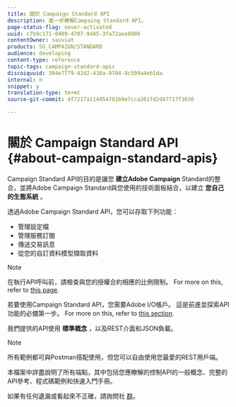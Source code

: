 ```yaml
---
title: 關於 Campaign Standard API
description: 進一步瞭解Campaing Standard API。
page-status-flag: never-activated
uuid: c7b9c171-0409-4707-9d45-3fa72aee8008
contentOwner: sauviat
products: SG_CAMPAIGN/STANDARD
audience: developing
content-type: reference
topic-tags: campaign-standard-apis
discoiquuid: 304e7779-42d2-430a-9704-8c599a4eb1da
internal: n
snippet: y
translation-type: tm+mt
source-git-commit: 4f7217a114454781b9e7cca261fd2d47717f3636

---
```



# 關於 Campaign Standard API {#about-campaign-standard-apis}

Campaign Standard API的目的是讓您 **建立Adobe Campaign** Standard的整合，並將Adobe Campaign Standard與您使用的技術面板結合，以建立 **您自己的生態系統** 。

透過Adobe Campaign Standard API，您可以存取下列功能：

* 管理設定檔
* 管理服務訂閱
* 傳送交易訊息
* 從您的自訂資料模型擷取資料

>[!NOTE]
>
>在執行API呼叫前，請檢查與您的授權合約相應的比例限制。 For more on this, refer to [this page](https://helpx.adobe.com/legal/product-descriptions/campaign-standard.html#ITInfrastructureResourcesbyActiveProfilesTiers).

若要使用Campaign Standard API，您需要Adobe I/O帳戶。 這是前進並探索API功能的必備第一步。
For more on this, refer to [this section](../../api/using/setting-up-api-access.md).

我們提供的API使用 **標準概念** ，以及REST介面和JSON負載。

>[!NOTE]
>
>所有範例都可與Postman搭配使用，但您可以自由使用您最愛的REST用戶端。

本檔案中詳盡說明了所有端點，其中包括您應瞭解的控制API的一般概念、完整的API參考、程式碼範例和快速入門手冊。

如果有任何遺漏或看起來不正確，請詢問社 [群](http://help-forums.adobe.com/content/adobeforums/en/campaign-forum/adobe-campaign.html)。

